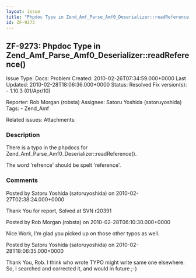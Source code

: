 ```yaml
---
layout: issue
title: "Phpdoc Type in Zend_Amf_Parse_Amf0_Deserializer::readReference()"
id: ZF-9273
---
```


ZF-9273: Phpdoc Type in Zend\_Amf\_Parse\_Amf0\_Deserializer::readReference()
-----------------------------------------------------------------------------

 Issue Type: Docs: Problem Created: 2010-02-26T07:34:59.000+0000 Last Updated: 2010-02-28T18:06:36.000+0000 Status: Resolved Fix version(s): - 1.10.3 (01/Apr/10)
 
 Reporter:  Rob Morgan (robsta)  Assignee:  Satoru Yoshida (satoruyoshida)  Tags: - Zend\_Amf
 
 Related issues: 
 Attachments: 
### Description

There is a typo in the phpdocs for Zend\_Amf\_Parse\_Amf0\_Deserializer::readReference().

The word 'refrence' should be spelt 'reference'.

 

 

### Comments

Posted by Satoru Yoshida (satoruyoshida) on 2010-02-27T02:38:24.000+0000

Thank You for report, Solved at SVN r20391

 

 

Posted by Rob Morgan (robsta) on 2010-02-28T06:10:30.000+0000

Nice Work, I'm glad you picked up on those other typos as well.

 

 

Posted by Satoru Yoshida (satoruyoshida) on 2010-02-28T18:06:35.000+0000

Thank You, Rob. I think who wrote TYPO might write same one elsewhere. So, I searched and corrected it, and would in future ;-)

 

 